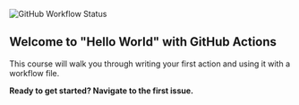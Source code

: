 ![GitHub Workflow Status](https://img.shields.io/github/workflow/status/teknofage/hello-github-actions/A%20workflow%20for%20my%20Hello%20World%20file)

## Welcome to "Hello World" with GitHub Actions

This course will walk you through writing your first action and using it with a workflow file. 

**Ready to get started? Navigate to the first issue.**
